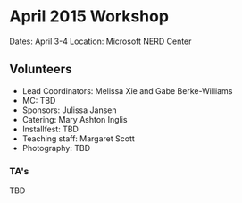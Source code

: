 # April 2015 Workshop

Dates: April 3-4
Location: Microsoft NERD Center

## Volunteers

* Lead Coordinators: Melissa Xie and Gabe Berke-Williams
* MC: TBD
* Sponsors: Julissa Jansen
* Catering: Mary Ashton Inglis
* Installfest: TBD
* Teaching staff: Margaret Scott
* Photography: TBD

### TA's

TBD
